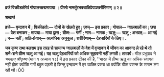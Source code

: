 **व्रजे विक्रीडतोरेवं गोपालच्छद्ममायया ।** **ग्रीष्मो नामर्तुरभवन्नातिप्रेयाञ्छरीरिणाम् ॥ २॥** 

**शब्दार्थ** 

**व्रजे—** **वृन्दावन में** **; विक्रीडतो:—** **दोनों के खेलते हुए** **; एवम्—** **इस प्रकार** **; गोपाल—** **ग्वालबालों का** **; छद्म—** **वेश बनाकर** **;** **मायया—** **माया द्वारा** **; ग्रीष्म:—** **गर्मी** **; नाम—** **नामक** **; ऋतु:—** **ऋतु** **; अभवत्—** **आ गई** **; न—** **नहीं** **; अति-प्रेयान्—** **अत्यधिक** **अनुकूल** **; शरीरिणाम्—** **देहधारियों के लिए।** **.** 

**जब कृष्ण तथा बलराम इस तरह से सामान्य ग्वालबालों के वेश में वृन्दावन में जीवन का** **आनन्द ले रहे थे तो शनै-शनै ग्रीष्म ऋतु आ गई। यह ऋतु देहधारियों को अधिक सुहावनी नहीं** **लगती।** **तात्पर्य :** श्रील प्रभुपाद ने *भगवान् श्रीकृष्ण* (भाग १ अध्याय १८) में इस प्रकार टीका की है, ''भारत में ग्रीष्म ऋतु का अधिक स्वागत नहीं होता क्योंकि गर्मी बहुत पड़ती है किन्तु वृन्दावन में हर व्यक्ति प्रसन्न था क्योंकि ग्रीष्म वसन्त के समान लग रही थी।ÓÓ  